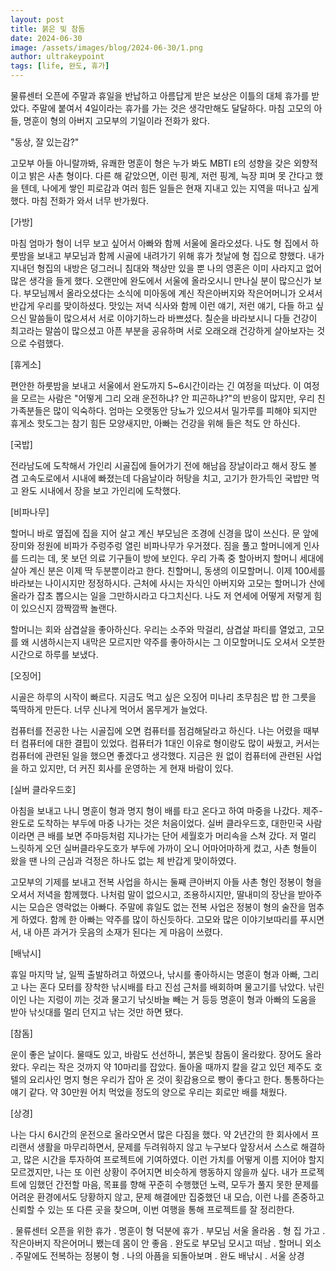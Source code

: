 ```yaml
---
layout: post
title: 붉은 빛 참돔
date: 2024-06-30
image: /assets/images/blog/2024-06-30/1.png
author: ultrakeypoint
tags: [life, 완도, 휴가]
---
```


물류센터 오픈에 주말과 휴일을 반납하고 아름답게 받은 보상은 이틀의 대체 휴가를 받았다. 주말에 붙여서 4일이라는 휴가를 가는 것은 생각만해도 달달하다. 마침 고모의 아들, 명훈이 형의 아버지 고모부의 기일이라 전화가 왔다.

"동상, 잘 있는감?"

고모부 아들 아니랄까봐, 유쾌한 명훈이 형은 누가 봐도 MBTI `E`의 성향을 갖은 외향적이고 밝은 사촌 형이다. 다른 해 같았으면, 이런 핑계, 저런 핑계, 늑장 피며 못 간다고 했을 텐데, 나에게 쌓인 피로감과 여러 힘든 일들은 현재 지내고 있는 지역을 떠나고 싶게 했다. 마침 전화가 와서 너무 반가웠다.

[가방]

마침 엄마가 형이 너무 보고 싶어서 아빠와 함께 서울에 올라오셨다. 나도 형 집에서 하룻밤을 보내고 부모님과 함께 시골에 내려가기 위해 휴가 첫날에 형 집으로 향했다. 내가 지내던 형집의 내방은 덩그러니 침대와 책상만 있을 뿐 나의 영혼은 이미 사라지고 없어 많은 생각을 들게 했다. 오랜만에 완도에서 서울에 올라오시니 만나실 분이 많으신가 보다. 부모님께서 올라오셨다는 소식에 미아동에 계신 작은아버지와 작은어머니가 오셔서 반갑게 우리를 맞이하셨다. 맛있는 저녁 식사와 함께 이런 얘기, 저런 얘기, 다들 하고 싶으신 말씀들이 많으셔서 서로 이야기하느라 바쁘셨다. 칠순을 바라보시니 다들 건강이 최고라는 말씀이 많으셨고 아픈 부분을 공유하며 서로 오래오래 건강하게 살아보자는 것으로 수렴했다.

[휴게소]

편안한 하룻밤을 보내고 서울에서 완도까지 5~6시간이라는 긴 여정을 떠났다. 이 여정을 모르는 사람은 "어떻게 그리 오래 운전하냐? 안 피곤하냐?"의 반응이 많지만, 우리 친가족분들은 많이 익숙하다. 엄마는 오랫동안 당뇨가 있으셔서 밀가루를 피해야 되지만 휴게소 핫도그는 참기 힘든 모양새지만, 아빠는 건강을 위해 들은 척도 안 하신다.

[국밥]

전라남도에 도착해서 가인리 시골집에 들어가기 전에 해남읍 장날이라고 해서 장도 볼 겸 고속도로에서 시내에 빠졌는데 다음날이라 허탕을 치고, 고기가 한가득인 국밥만 먹고 완도 시내에서 장을 보고 가인리에 도착했다.

[비파나무]

할머니 바로 옆집에 집을 지어 살고 계신 부모님은 조경에 신경을 많이 쓰신다. 문 앞에 장미와 정원에 비파가 주렁주렁 열린 비파나무가 우거졌다. 짐을 풀고 할머니에게 인사를 드리는 데, 못 보던 의료 기구들이 방에 보인다. 우리 가족 중 할아버지 할머니 세대에 살아 계신 분은 이제 딱 두분뿐이라고 한다. 친할머니, 동생의 이모할머니. 이제 100세를 바라보는 나이시지만 정정하시다. 근처에 사시는 자식인 아버지와 고모는 할머니가 산에 올라가 잡초 뽑으시는 일을 그만하시라고 다그치신다. 나도 저 연세에 어떻게 저렇게 힘이 있으신지 깜짝깜짝 놀랜다.

할머니는 회와 삼겹살을 좋아하신다. 우리는 소주와 막걸리, 삼겹살 파티를 열었고, 고모를 왜 시샘하시는지 내막은 모르지만 약주를 좋아하시는 그 이모할머니도 오셔서 오붓한 시간으로 하루를 보냈다.

[오징어]

시골은 하루의 시작이 빠르다. 지금도 먹고 싶은 오징어 미나리 초무침은 밥 한 그릇을 뚝딱하게 만든다. 너무 신나게 먹어서 몸무게가 늘었다.

컴퓨터를 전공한 나는 시골집에 오면 컴퓨터를 점검해달라고 하신다. 나는 어렸을 때부터 컴퓨터에 대한 결핍이 있었다. 컴퓨터가 1대인 이유로 형이랑도 많이 싸웠고, 커서는 컴퓨터에 관련된 일을 했으면 좋겠다고 생각했다. 지금은 원 없이 컴퓨터에 관련된 사업을 하고 있지만, 더 커진 회사를 운영하는 게 현재 바람이 있다.

[실버 클라우드호]

아침을 보내고 나니 명훈이 형과 명지 형이 배를 타고 온다고 하여 마중을 나갔다. 제주-완도로 도착하는 부두에 마중 나가는 것은 처음이었다. 실버 클라우드호, 대한민국 사람이라면 큰 배를 보면 주마등처럼 지나가는 단어 세월호가 머리속을 스쳐 갔다. 저 멀리 느릿하게 오던 실버클라우도호가 부두에 가까이 오니 어마어마하게 컸고, 사촌 형들이 왔을 땐 나의 근심과 걱정은 하나도 없는 체 반갑게 맞이하였다.

고모부의 기제를 보내고 전복 사업을 하시는 둘째 큰아버지 아들 사촌 형인 정봉이 형을 오셔서 저녁을 함께했다. 나처럼 말이 없으시고, 조용하시지만, 딸내미의 장난을 받아주시는 모습은 영락없는 아빠다. 주말에 휴일도 없는 전복 사업은 정봉이 형의 술잔을 멈추게 하였다. 함께 한 아빠는 약주를 많이 하신듯하다. 고모와 많은 이야기보따리를 푸시면서, 내 아픈 과거가 웃음의 소재가 된다는 게 마음이 쓰렸다.

[배낚시]

휴일 마지막 날, 일찍 출발하려고 하였으나, 낚시를 좋아하시는 명훈이 형과 아빠, 그리고 나는 혼다 모터를 장착한 낚시배를 타고 진섬 근처를 배회하며 물고기를 낚았다. 낚린이인 나는 지렁이 끼는 것과 물고기 낚싯바늘 빼는 거 등등 명훈이 형과 아빠의 도움을 받아 낚싯대를 멀리 던지고 낚는 것만 하면 됐다.

[참돔]

운이 좋은 날이다. 물때도 있고, 바람도 선선하니, 붉은빛 참돔이 올라왔다. 장어도 올라왔다. 우리는 작은 것까지 약 10마리를 잡았다. 돌아올 때까지 칼을 갈고 있던 제주도 호텔의 요리사인 명지 형은 우리가 잡아 온 것이 횟감용으로 빵이 좋다고 한다. 통통하다는 얘기 같다. 약 30만원 어치 먹었을 정도의 양으로 우리는 회로만 배를 채웠다.

[상경]

나는 다시 6시간의 운전으로 올라오면서 많은 다짐을 했다. 약 2년간의 한 회사에서 프리랜서 생활을 마무리하면서, 문제를 두려워하지 않고 누구보다 앞장서서 스스로 해결하고, 많은 시간을 투자하여 프로젝트에 기여하였다. 이런 가치를 어떻게 이름 지어야 할지 모르겠지만, 나는 또 이런 상황이 주어지면 비슷하게 행동하지 않을까 싶다. 내가 프로젝트에 임했던 간전할 마음, 목표를 향해 꾸준히 수행했던 노력, 모두가 풀지 못한 문제를 어려운 환경에서도 당황하지 않고, 문제 해결에만 집중했던 내 모습, 이런 나를 존중하고 신뢰할 수 있는 또 다른 곳을 찾으며, 이번 여행을 통해 프로젝트를 잘 정리한다.

. 물류센터 오픈을 위한 휴가
. 명훈이 형 덕분에 휴가
. 부모님 서울 올라옴
. 형 집 가고
. 작은아버지 작은어머니 뵀는데 몸이 안 좋음
. 완도로 부모님 모시고 떠남
. 할머니 외소
. 주말에도 전복하는 정봉이 형
. 나의 아픔을 되돌아보며
. 완도 배낚시
. 서울 상경

[이희재]: https://namu.wiki/w/%EC%9D%B4%ED%9D%AC%EC%9E%AC(%EB%A7%8C%ED%99%94%EA%B0%80)
